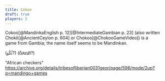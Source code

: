 ```yaml
---
title: Cokoo
draft: true
players: 2
---
```


Cokoo[@MandinkaEnglish p. 12][@IntermediateGambian p. 23] (also written Chokō[@AncientCeylon p. 604] or Chokoo[@ChokooGameVideo]) is a game from Gambia; the name itself seems to be Mandinkan.

(ثُكُو?) (<span lang="ff-Adlm" class="aka noun">𞤕𞤮𞤳𞤮𞥅</span>?)


"African checkers" https://archive.org/details/tribesofliberian0031geor/page/598/mode/2up?q=mandingo+games
